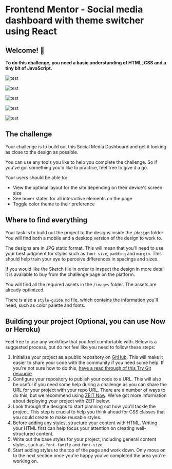 # Frontend Mentor - Social media dashboard with theme switcher using React

## Welcome! 👋

**To do this challenge, you need a basic understanding of HTML, CSS and a tiny bit of JavaScript.**

![test](https://raw.githubusercontent.com/AndresCampuzano/Challenge-React-Dark-Theme/master/src/components/github_images/desktop-preview.jpg)

![test](https://raw.githubusercontent.com/AndresCampuzano/Challenge-React-Dark-Theme/master/src/components/github_images/active-states-light.jpg)

![test](https://raw.githubusercontent.com/AndresCampuzano/Challenge-React-Dark-Theme/master/src/components/github_images/desktop-design-dark.jpg)

![test](https://raw.githubusercontent.com/AndresCampuzano/Challenge-React-Dark-Theme/master/src/components/github_images/mobile-design-dark.jpg)

![test](https://raw.githubusercontent.com/AndresCampuzano/Challenge-React-Dark-Theme/master/src/components/github_images/mobile-design-light.jpg)

## The challenge

Your challenge is to build out this Social Media Dashboard and get it looking as close to the design as possible.

You can use any tools you like to help you complete the challenge. So if you've got something you'd like to practice, feel free to give it a go.

Your users should be able to:

-  View the optimal layout for the site depending on their device's screen size
-  See hover states for all interactive elements on the page
-  Toggle color theme to their preference

## Where to find everything

Your task is to build out the project to the designs inside the `/design` folder. You will find both a mobile and a desktop version of the design to work to.

The designs are in JPG static format. This will mean that you'll need to use your best judgment for styles such as `font-size`, `padding` and `margin`. This should help train your eye to perceive differences in spacings and sizes.

If you would like the Sketch file in order to inspect the design in more detail it is available to buy from the challenge page on the platform.

You will find all the required assets in the `/images` folder. The assets are already optimized.

There is also a `style-guide.md` file, which contains the information you'll need, such as color palette and fonts.

## Building your project (Optional, you can use Now or Heroku)

Feel free to use any workflow that you feel comfortable with. Below is a suggested process, but do not feel like you need to follow these steps:

1. Initialize your project as a public repository on [GitHub](https://github.com/). This will make it easier to share your code with the community if you need some help. If you're not sure how to do this, [have a read through of this Try Git resource](https://try.github.io/).
2. Configure your repository to publish your code to a URL. This will also be useful if you need some help during a challenge as you can share the URL for your project with your repo URL. There are a number of ways to do this, but we recommend using [ZEIT Now](http://bit.ly/fem-zeit). We've got more information about deploying your project with ZEIT below.
3. Look through the designs to start planning out how you'll tackle the project. This step is crucial to help you think ahead for CSS classes that you could create to make reusable styles.
4. Before adding any styles, structure your content with HTML. Writing your HTML first can help focus your attention on creating well-structured content.
5. Write out the base styles for your project, including general content styles, such as `font-family` and `font-size`.
6. Start adding styles to the top of the page and work down. Only move on to the next section once you're happy you've completed the area you're working on.
